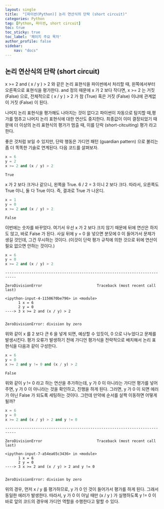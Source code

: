 ```yaml
---
layout: single
title:  "[파이썬(Python)] 논리 연산식의 단락 (short circuit)"
categories: Python
tag: [Python, 파이썬, short circuit]
toc: true
toc_sticky: true
toc_label: '페이지 주요 목자'
author_profile: false
sidebar:
    nav: "docs"
---
```






## 논리 연산식의 단락 (short circuit)
x >= 2 and ( x / y ) > 2 와 같은 논리 표현식을 파이썬에서 처리할 때, 왼쪽에서부터 오른쪽으로 표현식을 평가한다. and 정의 때문에 x 가 2 보다 작다면, x >= 2 는 거짓 (False) 으로, 전체적으로 ( x / y ) > 2 가 참 (True) 혹은 거짓 (False) 이냐에 관계없이 거짓 (False) 이 된다.

나머지 논리 표현식을 평가해도 나아지는 것이 없다고 파이썬이 자동으로 탐지할 때,평가를 멈추고 나머지 논리 표현식에 대한 연산도 중지한다. 최종값이 이미 결정되었기 때문에 더 이상의 논리 표현식의 평가가 멈출 때, 이를 단락 (short-citcuiting) 평가 라고 한다.

좋은 것처럼 보일 수 있지만, 단락 행동은 가디언 패턴 (guardian pattern) 으로 불리는 좀 더 똑똑한 기술로 연계된다. 다음 코드를 살펴보자.


```python
x = 6
y = 2
x >= 2 and (x / y) > 2
```




    True



x 가 2 보다 크거나 같으니, 왼쪽을 True. 6 / 2 = 3 이니 2 보다 크다. 따라서, 오른쪽도 True 이니, 둘 다 True 이다. 즉, 결과로 True 가 나온디.


```python
x = 1
y = 0
x >= 2 and (x / y) > 2
```




    False



이번에는 숫자를 바꾸었다. 여기서 우선 x 가 2 보다 크지 않기 때문에 뒤에 연산은 하지도 않고, 바로 False 가 된다. 사실 뒤에 y = 0 을 넣으면 분모에 0 이 들어가서 문제가 생길 것인데, 그건 무시하는 것이다. (이것이 단락 평가 규칙에 의한 것으로 뒤에 연산이 필요 없으면 안하는 것이다.)


```python
x = 6
y = 0
x >= 2 and (x / y) > 2
```


    ---------------------------------------------------------------------------

    ZeroDivisionError                         Traceback (most recent call last)

    <ipython-input-4-1150670be796> in <module>
          1 x = 6
          2 y = 0
    ----> 3 x >= 2 and (x / y) > 2
    

    ZeroDivisionError: division by zero


위와 같이 x 를 2 보다 큰 6 을 넣게 되면, 예상할 수 있듯이, 0 으로 나누었다고 문제를 발생시킨다. 평가 오류가 발생하기 전에 가디언 평가식을 전략적으로 배치해서 논리 표현식을 다음과 같이 구성한다.


```python
x = 6
y = 0
x >= 2 and y != 0 and (x / y) > 2
```




    False



위와 같이 y != 0 라고 하는 연산을 추가하는데, y 가 0 이 아니라는 가디언 평가를 넣어 주면, y 가 0 이 아니라는 것을 확인하고, 진행을 하게 된다. 그러면, y 가 0 이 되면 에러가 아닌 False 가 되도록 세팅하는 것이다. 그런데 만약에 순서를 살짝 이동하면 어떻게 될까?


```python
x = 6
y = 0
x >= 2 and (x / y) > 2 and y != 0
```


    ---------------------------------------------------------------------------

    ZeroDivisionError                         Traceback (most recent call last)

    <ipython-input-7-a54ea65c3436> in <module>
          1 x = 6
          2 y = 0
    ----> 3 x >= 2 and (x / y) > 2 and y != 0
    

    ZeroDivisionError: division by zero


위의 경우, 먼저 x / y 를 평가하므로, y 가 0 인 것이 들어가서 평가를 하게 된다. 그래서 동일한 에러가 발생한다. 따라서, y 가 0 이 아닐 때만 (x / y ) 가 실행하도록 y != 0 이  바로 앞의 코드의 경우에 가디언 역할을 수행한다고 말할 수 있다.
